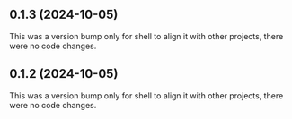 







## 0.1.3 (2024-10-05)

This was a version bump only for shell to align it with other projects, there were no code changes.

## 0.1.2 (2024-10-05)

This was a version bump only for shell to align it with other projects, there were no code changes.
